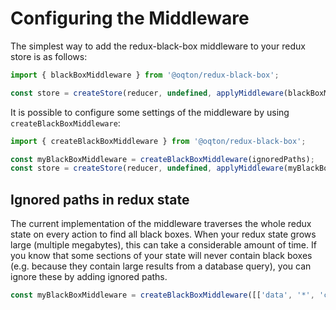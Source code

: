 # Configuring the Middleware

The simplest way to add the redux-black-box middleware to your redux store is as follows:
```javascript
import { blackBoxMiddleware } from '@oqton/redux-black-box';

const store = createStore(reducer, undefined, applyMiddleware(blackBoxMiddleware));
```

It is possible to configure some settings of the middleware by using `createBlackBoxMiddleware`:
```javascript
import { createBlackBoxMiddleware } from '@oqton/redux-black-box';

const myBlackBoxMiddleware = createBlackBoxMiddleware(ignoredPaths);
const store = createStore(reducer, undefined, applyMiddleware(myBlackBoxMiddleware));
```

## Ignored paths in redux state
The current implementation of the middleware traverses the whole redux state on every action to find all black boxes.
When your redux state grows large (multiple megabytes), this can take a considerable amount of time.
If you know that some sections of your state will never contain black boxes (e.g. because they contain large results from a database query), you can ignore these by adding ignored paths.

```javascript
const myBlackBoxMiddleware = createBlackBoxMiddleware([['data', '*', 'content']]);
```
